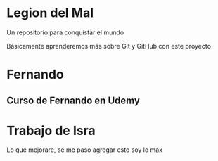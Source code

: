 # Legion del Mal
Un repositorio para conquistar el mundo

Básicamente aprenderemos más sobre Git y GitHub con este proyecto


# Fernando


## Curso de Fernando en Udemy

# Trabajo de Isra
Lo que mejorare, se me paso agregar esto
soy lo max